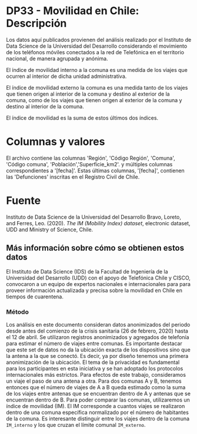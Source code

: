 # DP33 - Movilidad en Chile: Descripción
Los datos aquí publicados provienen del análisis realizado por el Instituto de Data Science de la Universidad del Desarrollo considerando el movimiento de los teléfonos móviles conectados a la red de Telefónica en el territorio nacional, de manera agrupada y anónima.  

El índice de movilidad interno a la comuna es una medida de los viajes que ocurren al interior de dicha unidad administrativa.  

El índice de movilidad externo la comuna es una medida tanto de los viajes que tienen origen al interior de la comuna y destino al exterior de la comuna, como de los viajes que tienen origen al exterior de la comuna y destino al interior de la comuna.

El índice de movilidad es la suma de estos últimos dos índices.


# Columnas y valores
El archivo contiene las columnas 'Región', 'Código Región', 'Comuna', 'Código comuna', 'Población','Superficie_km2'.
 y múltiples columnas correspondientes a '[fecha]'. Estas últimas columnas, '[fecha]', contienen las 'Defunciones' inscritas en el Registro Civil de Chile.
# Fuente
Instituto de Data Science de la Universidad del Desarrollo
Bravo, Loreto, and Ferres, Leo. (2020). *The IM (Mobility Index)
dataset*, electronic dataset, UDD and Ministry of Science,
Chile.
## Más información sobre cómo se obtienen estos datos
El Instituto de Data Science (IDS) de la Facultad de Ingeniería 
de la Universidad del Desarrollo (UDD) con el apoyo de Telefónica 
Chile y CISCO, convocaron a un equipo de expertos nacionales e 
internacionales para para proveer información actualizada y 
precisa sobre la movilidad en Chile en tiempos de cuarentena.
### Método
Los análisis en este documento consideran datos anonimizados del
periodo desde antes del comienzo de la crisis sanitaria (26 de
febrero, 2020) hasta el 12 de abril.
Se utilizaron registros anonimizados y agregados de telefonía para
estimar el número de viajes entre comunas.  Es importante destacar que
este set de datos no da la ubicación exacta de los dispositivos sino
que la antena a la que se conectó. Es decir, ya por diseño tenemos una
primera anonimización de la ubicación. El tema de la privacidad es
fundamental para los participantes en esta iniciativa y se han
adoptado los protocolos internacionales más estrictos.
Para efectos de este trabajo, consideramos un viaje el paso de una
antena a otra. Para dos comunas A y B, tenemos entonces que el número
de viajes de A a B queda estimado como la suma de los viajes entre
antenas que se encuentran dentro de A y antenas que se encuentran
dentro de B.
Para poder comparar las comunas, utilizaremos un índice de movilidad
(IM). El IM corresponde a cuantos viajes se realizaron dentro de una
comuna específica normalizado por el número de habitantes de la
comuna.
Es interesante distinguir entre los viajes dentro de la comuna
`IM_interno` y los que cruzan el límite comunal `IM_externo`.
